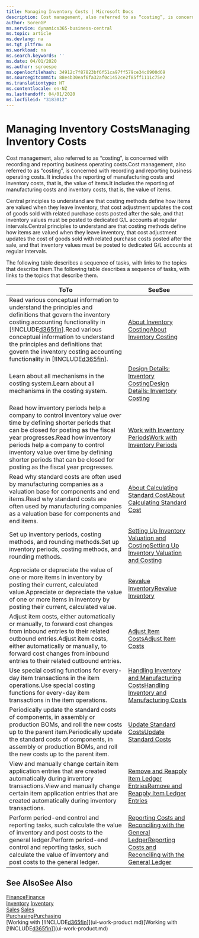 ```yaml
---
title: Managing Inventory Costs | Microsoft Docs
description: Cost management, also referred to as “costing”, is concerned with recording and reporting business operating costs. It includes the reporting of manufacturing costs and inventory costs, that is, the value of items.
author: SorenGP
ms.service: dynamics365-business-central
ms.topic: article
ms.devlang: na
ms.tgt_pltfrm: na
ms.workload: na
ms.search.keywords: ''
ms.date: 04/01/2020
ms.author: sgroespe
ms.openlocfilehash: 34912c7f87823bf6f51ca97ff579ce34c0900d69
ms.sourcegitcommit: 88e4b30eaf6fa32af0c1452ce2f85ff1111c75e2
ms.translationtype: HT
ms.contentlocale: en-NZ
ms.lasthandoff: 04/01/2020
ms.locfileid: "3183012"
---
```

# <a name="managing-inventory-costs"></a><span data-ttu-id="1d7a4-104">Managing Inventory Costs</span><span class="sxs-lookup"><span data-stu-id="1d7a4-104">Managing Inventory Costs</span></span>
<span data-ttu-id="1d7a4-105">Cost management, also referred to as “costing”, is concerned with recording and reporting business operating costs.</span><span class="sxs-lookup"><span data-stu-id="1d7a4-105">Cost management, also referred to as “costing”, is concerned with recording and reporting business operating costs.</span></span> <span data-ttu-id="1d7a4-106">It includes the reporting of manufacturing costs and inventory costs, that is, the value of items.</span><span class="sxs-lookup"><span data-stu-id="1d7a4-106">It includes the reporting of manufacturing costs and inventory costs, that is, the value of items.</span></span>   

<span data-ttu-id="1d7a4-107">Central principles to understand are that costing methods define how items are valued when they leave inventory, that cost adjustment updates the cost of goods sold with related purchase costs posted after the sale, and that inventory values must be posted to dedicated G/L accounts at regular intervals.</span><span class="sxs-lookup"><span data-stu-id="1d7a4-107">Central principles to understand are that costing methods define how items are valued when they leave inventory, that cost adjustment updates the cost of goods sold with related purchase costs posted after the sale, and that inventory values must be posted to dedicated G/L accounts at regular intervals.</span></span>

<span data-ttu-id="1d7a4-108">The following table describes a sequence of tasks, with links to the topics that describe them.</span><span class="sxs-lookup"><span data-stu-id="1d7a4-108">The following table describes a sequence of tasks, with links to the topics that describe them.</span></span>

|<span data-ttu-id="1d7a4-109">**To**</span><span class="sxs-lookup"><span data-stu-id="1d7a4-109">**To**</span></span>|<span data-ttu-id="1d7a4-110">**See**</span><span class="sxs-lookup"><span data-stu-id="1d7a4-110">**See**</span></span>|  
|------------|-------------|  
|<span data-ttu-id="1d7a4-111">Read various conceptual information to understand the principles and definitions that govern the inventory costing accounting functionality in [!INCLUDE[d365fin](includes/d365fin_md.md)].</span><span class="sxs-lookup"><span data-stu-id="1d7a4-111">Read various conceptual information to understand the principles and definitions that govern the inventory costing accounting functionality in [!INCLUDE[d365fin](includes/d365fin_md.md)].</span></span>|[<span data-ttu-id="1d7a4-112">About Inventory Costing</span><span class="sxs-lookup"><span data-stu-id="1d7a4-112">About Inventory Costing</span></span>](finance-learn-about-costing.md)|  
|<span data-ttu-id="1d7a4-113">Learn about all mechanisms in the costing system.</span><span class="sxs-lookup"><span data-stu-id="1d7a4-113">Learn about all mechanisms in the costing system.</span></span>|[<span data-ttu-id="1d7a4-114">Design Details: Inventory Costing</span><span class="sxs-lookup"><span data-stu-id="1d7a4-114">Design Details: Inventory Costing</span></span>](design-details-inventory-costing.md)|
|<span data-ttu-id="1d7a4-115">Read how inventory periods help a company to control inventory value over time by defining shorter periods that can be closed for posting as the fiscal year progresses.</span><span class="sxs-lookup"><span data-stu-id="1d7a4-115">Read how inventory periods help a company to control inventory value over time by defining shorter periods that can be closed for posting as the fiscal year progresses.</span></span>|[<span data-ttu-id="1d7a4-116">Work with Inventory Periods</span><span class="sxs-lookup"><span data-stu-id="1d7a4-116">Work with Inventory Periods</span></span>](finance-how-to-work-with-inventory-periods.md)|
|<span data-ttu-id="1d7a4-117">Read why standard costs are often used by manufacturing companies as a valuation base for components and end items.</span><span class="sxs-lookup"><span data-stu-id="1d7a4-117">Read why standard costs are often used by manufacturing companies as a valuation base for components and end items.</span></span>|[<span data-ttu-id="1d7a4-118">About Calculating Standard Cost</span><span class="sxs-lookup"><span data-stu-id="1d7a4-118">About Calculating Standard Cost</span></span>](finance-about-calculating-standard-cost.md)|
|<span data-ttu-id="1d7a4-119">Set up inventory periods, costing methods, and rounding methods.</span><span class="sxs-lookup"><span data-stu-id="1d7a4-119">Set up inventory periods, costing methods, and rounding methods.</span></span>|[<span data-ttu-id="1d7a4-120">Setting Up Inventory Valuation and Costing</span><span class="sxs-lookup"><span data-stu-id="1d7a4-120">Setting Up Inventory Valuation and Costing</span></span>](finance-set-up-inventory-valuation-and-costing.md)|
|<span data-ttu-id="1d7a4-121">Appreciate or depreciate the value of one or more items in inventory by posting their current, calculated value.</span><span class="sxs-lookup"><span data-stu-id="1d7a4-121">Appreciate or depreciate the value of one or more items in inventory by posting their current, calculated value.</span></span>|[<span data-ttu-id="1d7a4-122">Revalue Inventory</span><span class="sxs-lookup"><span data-stu-id="1d7a4-122">Revalue Inventory</span></span>](inventory-how-revalue-inventory.md)|
|<span data-ttu-id="1d7a4-123">Adjust item costs, either automatically or manually, to forward cost changes from inbound entries to their related outbound entries.</span><span class="sxs-lookup"><span data-stu-id="1d7a4-123">Adjust item costs, either automatically or manually, to forward cost changes from inbound entries to their related outbound entries.</span></span>|[<span data-ttu-id="1d7a4-124">Adjust Item Costs</span><span class="sxs-lookup"><span data-stu-id="1d7a4-124">Adjust Item Costs</span></span>](inventory-how-adjust-item-costs.md)|
|<span data-ttu-id="1d7a4-125">Use special costing functions for every-day item transactions in the item operations.</span><span class="sxs-lookup"><span data-stu-id="1d7a4-125">Use special costing functions for every-day item transactions in the item operations.</span></span>|[<span data-ttu-id="1d7a4-126">Handling Inventory and Manufacturing Costs</span><span class="sxs-lookup"><span data-stu-id="1d7a4-126">Handling Inventory and Manufacturing Costs</span></span>](finance-handle-inventory-and-manufacturing-costs.md)|  
|<span data-ttu-id="1d7a4-127">Periodically update the standard costs of components, in assembly or production BOMs, and roll the new costs up to the parent item.</span><span class="sxs-lookup"><span data-stu-id="1d7a4-127">Periodically update the standard costs of components, in assembly or production BOMs, and roll the new costs up to the parent item.</span></span>|[<span data-ttu-id="1d7a4-128">Update Standard Costs</span><span class="sxs-lookup"><span data-stu-id="1d7a4-128">Update Standard Costs</span></span>](finance-how-to-update-standard-costs.md)|
|<span data-ttu-id="1d7a4-129">View and manually change certain item application entries that are created automatically during inventory transactions.</span><span class="sxs-lookup"><span data-stu-id="1d7a4-129">View and manually change certain item application entries that are created automatically during inventory transactions.</span></span>|[<span data-ttu-id="1d7a4-130">Remove and Reapply Item Ledger Entries</span><span class="sxs-lookup"><span data-stu-id="1d7a4-130">Remove and Reapply Item Ledger Entries</span></span>](finance-how-to-remove-and-reapply-item-entries.md)|
|<span data-ttu-id="1d7a4-131">Perform period-end control and reporting tasks, such calculate the value of inventory and post costs to the general ledger.</span><span class="sxs-lookup"><span data-stu-id="1d7a4-131">Perform period-end control and reporting tasks, such calculate the value of inventory and post costs to the general ledger.</span></span>|[<span data-ttu-id="1d7a4-132">Reporting Costs and Reconciling with the General Ledger</span><span class="sxs-lookup"><span data-stu-id="1d7a4-132">Reporting Costs and Reconciling with the General Ledger</span></span>](finance-report-costs-and-reconcile-with-the-general-ledger.md)|

## <a name="see-also"></a><span data-ttu-id="1d7a4-133">See Also</span><span class="sxs-lookup"><span data-stu-id="1d7a4-133">See Also</span></span>  
 [<span data-ttu-id="1d7a4-134">Finance</span><span class="sxs-lookup"><span data-stu-id="1d7a4-134">Finance</span></span>](finance.md)  
 <span data-ttu-id="1d7a4-135">[Inventory](inventory-manage-inventory.md) </span><span class="sxs-lookup"><span data-stu-id="1d7a4-135">[Inventory](inventory-manage-inventory.md) </span></span>  
 <span data-ttu-id="1d7a4-136">[Sales](sales-manage-sales.md) </span><span class="sxs-lookup"><span data-stu-id="1d7a4-136">[Sales](sales-manage-sales.md) </span></span>  
 [<span data-ttu-id="1d7a4-137">Purchasing</span><span class="sxs-lookup"><span data-stu-id="1d7a4-137">Purchasing</span></span>](purchasing-manage-purchasing.md)  
 <span data-ttu-id="1d7a4-138">[Working with [!INCLUDE[d365fin](includes/d365fin_md.md)]](ui-work-product.md)</span><span class="sxs-lookup"><span data-stu-id="1d7a4-138">[Working with [!INCLUDE[d365fin](includes/d365fin_md.md)]](ui-work-product.md)</span></span>
